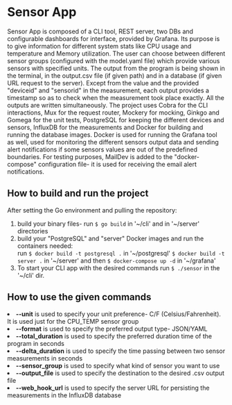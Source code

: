 # Sensor App
Sensor App is composed of a CLI tool, REST server, two DBs and configurable dashboards
for interface, provided by Grafana. Its purpose is to give
information for different system stats like CPU usage and temperature and Memory utilization.
The user can choose between different sensor groups (configured with the model.yaml
file) which provide various sensors with specified units. The output from the program is
being shown in the terminal, in the output.csv file (if given path) and in a database (if
given URL request to the server). Except from the value and the provided "deviceid" and "sensorid"
in the measurement, each output provides a timestamp so as to check when the
measurement took place exactly. All the outputs are written simultaneously.
The project uses Cobra for the CLI interactions, Mux for the request router, Mockery for mocking, 
Ginkgo and Gomega for the unit tests, PostgreSQL for
keeping the different devices and sensors, InfluxDB for the measurements and Docker for
building and running the database images. Docker is used for running the Grafana tool as well,
used for monitoring the different sensors output data and sending alert notifications if some
sensors values are out of the predefined boundaries.
For testing purposes, MailDev is added to the "docker-compose" configuration file- it is used for 
receiving the email alert notifications.
## How to build and run the project
After setting the Go environment and pulling the repository:  
1) build your binary files- run `$ go build` in '~/cli' and in '\~/server' directories  
2) build your "PostgreSQL" and "server" Docker images and run the containers needed:  
run `$ docker build -t postgresql .` in '\~/postgresql' `$ docker build -t server .` in '\~/server' and then `$ docker-compose up -d` in '~/grafana'  
3) To start your CLI app with the desired commands run `$ ./sensor` in the '~/cli' dir.
## How to use the given commands  
<li><b>--unit</b> is used to specify your unit preference- C/F (Celsius/Fahrenheit). It is used just for the CPU_TEMP sensor group</li>
<li><b>--format</b> is used to specify the preferred output type- JSON/YAML</li>
<li><b>--total_duration</b> is used to specify the preferred duration time of the program in seconds</li>
<li><b>--delta_duration</b> is used to specify the time passing between two sensor measurements in seconds</li>
<li><b>--sensor_group</b> is used to specify what kind of sensor you want to use</li>
<li><b>--output_file</b> is used to specify the destination to the desired .csv output file</li>
<li><b>--web_hook_url</b> is used to specify the server URL for persisting the measurements in the InfluxDB database</li>
